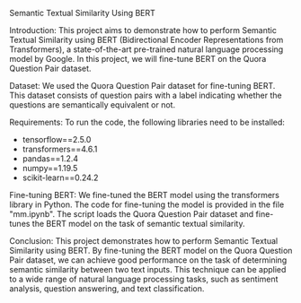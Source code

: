 Semantic Textual Similarity Using BERT

Introduction:
This project aims to demonstrate how to perform Semantic Textual Similarity using BERT (Bidirectional Encoder Representations from Transformers), a state-of-the-art pre-trained natural language processing model by Google. In this project, we will fine-tune BERT on the Quora Question Pair dataset.

Dataset:
We used the Quora Question Pair dataset for fine-tuning BERT. This dataset consists of question pairs with a label indicating whether the questions are semantically equivalent or not. 

Requirements:
To run the code, the following libraries need to be installed:

- tensorflow==2.5.0
- transformers==4.6.1
- pandas==1.2.4
- numpy==1.19.5
- scikit-learn==0.24.2

Fine-tuning BERT:
We fine-tuned the BERT model using the transformers library in Python. The code for fine-tuning the model is provided in the file "mm.ipynb". The script loads the Quora Question Pair dataset and fine-tunes the BERT model on the task of semantic textual similarity. 

Conclusion:
This project demonstrates how to perform Semantic Textual Similarity using BERT. By fine-tuning the BERT model on the Quora Question Pair dataset, we can achieve good performance on the task of determining semantic similarity between two text inputs. This technique can be applied to a wide range of natural language processing tasks, such as sentiment analysis, question answering, and text classification.
